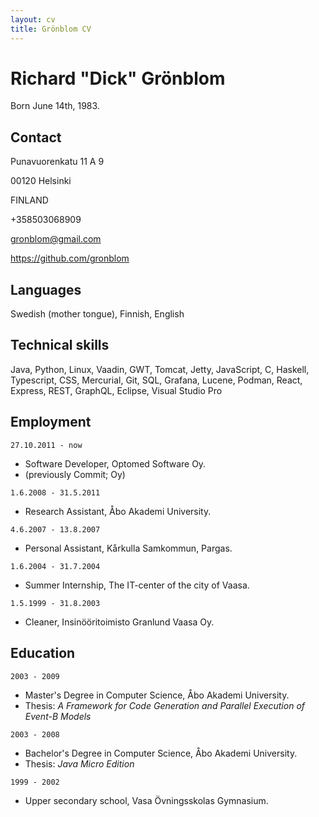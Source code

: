 ```yaml
---
layout: cv
title: Grönblom CV
---
```

# Richard "Dick" Grönblom
Born June 14th, 1983.

## Contact
Punavuorenkatu 11 A 9

00120 Helsinki

FINLAND

+358503068909

gronblom@gmail.com

<div id="webaddress">
 <a href="https://github.com/gronblom">https://github.com/gronblom</a>
</div>

## Languages

Swedish (mother tongue), Finnish, English


## Technical skills

Java, Python, Linux, Vaadin, GWT, Tomcat, Jetty, JavaScript, C, Haskell, Typescript, CSS, Mercurial, Git, SQL, Grafana, Lucene, Podman, React, Express, REST, GraphQL, Eclipse, Visual Studio Pro


## Employment

`27.10.2011 - now`
- Software Developer, Optomed Software Oy.
- (previously Commit; Oy)

`1.6.2008 - 31.5.2011`
- Research Assistant, Åbo Akademi University.

`4.6.2007 - 13.8.2007`
- Personal Assistant, Kårkulla Samkommun, Pargas.

`1.6.2004 - 31.7.2004`
- Summer Internship, The IT-center of the city of Vaasa.

`1.5.1999 - 31.8.2003`
- Cleaner, Insinööritoimisto Granlund Vaasa Oy.


## Education

`2003 - 2009`
 - Master's Degree in Computer Science, Åbo Akademi University.
 - Thesis: _A Framework for Code Generation and Parallel Execution of Event-B Models_

`2003 - 2008`
 - Bachelor's Degree in Computer Science, Åbo Akademi University.
 - Thesis: _Java Micro Edition_

`1999 - 2002`
 - Upper secondary school, Vasa Övningsskolas Gymnasium.


<!-- ### Footer

Last updated: August 2021 -->


